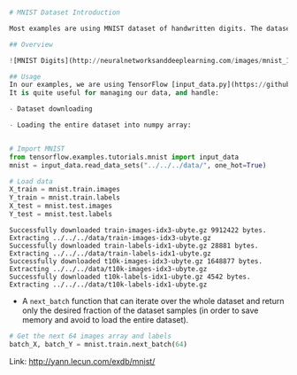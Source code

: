 ```python

# MNIST Dataset Introduction

Most examples are using MNIST dataset of handwritten digits. The dataset contains 60,000 examples for training and 10,000 examples for testing. The digits have been size-normalized and centered in a fixed-size image (28x28 pixels) with values from 0 to 1. For simplicity, each image has been flatten and converted to a 1-D numpy array of 784 features (28*28).

## Overview

![MNIST Digits](http://neuralnetworksanddeeplearning.com/images/mnist_100_digits.png)

## Usage
In our examples, we are using TensorFlow [input_data.py](https://github.com/tensorflow/tensorflow/blob/r0.7/tensorflow/examples/tutorials/mnist/input_data.py) script to load that dataset.
It is quite useful for managing our data, and handle:

- Dataset downloading

- Loading the entire dataset into numpy array: 



```


```python
# Import MNIST
from tensorflow.examples.tutorials.mnist import input_data
mnist = input_data.read_data_sets("../../../data/", one_hot=True)

# Load data
X_train = mnist.train.images
Y_train = mnist.train.labels
X_test = mnist.test.images
Y_test = mnist.test.labels
```

    Successfully downloaded train-images-idx3-ubyte.gz 9912422 bytes.
    Extracting ../../../data/train-images-idx3-ubyte.gz
    Successfully downloaded train-labels-idx1-ubyte.gz 28881 bytes.
    Extracting ../../../data/train-labels-idx1-ubyte.gz
    Successfully downloaded t10k-images-idx3-ubyte.gz 1648877 bytes.
    Extracting ../../../data/t10k-images-idx3-ubyte.gz
    Successfully downloaded t10k-labels-idx1-ubyte.gz 4542 bytes.
    Extracting ../../../data/t10k-labels-idx1-ubyte.gz


- A `next_batch` function that can iterate over the whole dataset and return only the desired fraction of the dataset samples (in order to save memory and avoid to load the entire dataset).


```python
# Get the next 64 images array and labels
batch_X, batch_Y = mnist.train.next_batch(64)
```

Link: http://yann.lecun.com/exdb/mnist/
